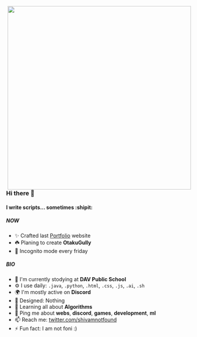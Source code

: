 <img align="right" width="500" height="500" src="https://user-images.githubusercontent.com/91766105/175812332-540e7bf1-031a-4cc0-bbef-61681b571b0f.png">

### Hi there :wave:

#### I write scripts... sometimes :shipit:


##### NOW

- ✨ Crafted last [Portfolio](https://shivamkun.github.io) website
- ☘️ Planing to create **OtakuGully**
- 🍑 Incognito mode every friday

##### BIO

- 🏢 I'm currently stodying at **DAV Public School**
- ⚙️ I use daily: `.java`, `.python`, `.html`, `.css`, `.js`, `.ai`, `.sh`
- 🌍 I'm mostly active on **Discord**
- 💅 Designed: Nothing
- 🌱 Learning all about **Algorithms**
- 💬 Ping me about **webs**, **discord**, **games**, **development**, **ml**
- 📫 Reach me: [twitter.com/shivamnotfound](https://twitter.com/shivamnotfound)
- ⚡️ Fun fact: I am not foni :)
